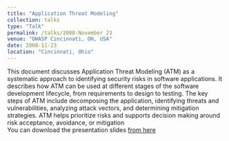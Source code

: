 ```yaml
---
title: "Application Threat Modeling"
collection: talks
type: "Talk"
permalink: /talks/2008-November 23
venue: "OWASP Cincinnati, OH, USA"
date: 2008-11-23
location: "Cincinnati, Ohio"
---
```


This document discusses Application Threat Modeling (ATM) as a systematic approach to identifying security risks in software applications. It describes how ATM can be used at different stages of the software development lifecycle, from requirements to design to testing. The key steps of ATM include decomposing the application, identifying threats and vulnerabilities, analyzing attack vectors, and determining mitigation strategies. ATM helps prioritize risks and supports decision making around risk acceptance, avoidance, or mitigation  
You can download the presentation slides [from here](https://www.slideshare.net/slideshow/application-threat-modeling-presentation/781073) 

